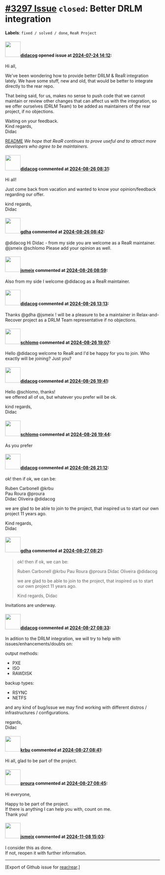 [\#3297 Issue](https://github.com/rear/rear/issues/3297) `closed`: Better DRLM integration
==========================================================================================

**Labels**: `fixed / solved / done`, `ReaR Project`

#### <img src="https://avatars.githubusercontent.com/u/5380209?u=163f1571e6b9c9c7df94e2c6ca152b0a7406b52d&v=4" width="50">[didacog](https://github.com/didacog) opened issue at [2024-07-24 14:12](https://github.com/rear/rear/issues/3297):

Hi all,

We've been wondering how to provide better DRLM & ReaR integration
lately. We have some stuff, new and old, that would be better to
integrate directly to the rear repo.

That being said, for us, makes no sense to push code that we cannot
maintain or review other changes that can affect us with the
integration, so we offer ourselves (DRLM Team) to be added as
maintainers of the rear project, if no objections.

Waiting on your feedback.  
Kind regards,  
Didac

[README](https://github.com/rear/rear/blob/master/README.adoc#authors-and-maintainers)
*We hope that ReaR continues to prove useful and to attract more
developers who agree to be maintainers.*

#### <img src="https://avatars.githubusercontent.com/u/5380209?u=163f1571e6b9c9c7df94e2c6ca152b0a7406b52d&v=4" width="50">[didacog](https://github.com/didacog) commented at [2024-08-26 08:31](https://github.com/rear/rear/issues/3297#issuecomment-2309651642):

Hi all!

Just come back from vacation and wanted to know your opinion/feedback
regarding our offer.

kind regards,  
Didac

#### <img src="https://avatars.githubusercontent.com/u/888633?u=cdaeb31efcc0048d3619651aa18dd4b76e636b21&v=4" width="50">[gdha](https://github.com/gdha) commented at [2024-08-26 08:42](https://github.com/rear/rear/issues/3297#issuecomment-2309673613):

@didacog Hi Didac - from my side you are welcome as a ReaR maintainer.  
@jsmeix @schlomo Please add your opinion as well.

#### <img src="https://avatars.githubusercontent.com/u/1788608?u=925fc54e2ce01551392622446ece427f51e2f0ce&v=4" width="50">[jsmeix](https://github.com/jsmeix) commented at [2024-08-26 08:59](https://github.com/rear/rear/issues/3297#issuecomment-2309706767):

Also from my side I welcome @didacog as a ReaR maintainer.

#### <img src="https://avatars.githubusercontent.com/u/5380209?u=163f1571e6b9c9c7df94e2c6ca152b0a7406b52d&v=4" width="50">[didacog](https://github.com/didacog) commented at [2024-08-26 13:13](https://github.com/rear/rear/issues/3297#issuecomment-2310188503):

Thanks @gdha @jsmeix ! will be a pleasure to be a maintainer in
Relax-and-Recover project as a DRLM Team representative if no
objections.

#### <img src="https://avatars.githubusercontent.com/u/101384?v=4" width="50">[schlomo](https://github.com/schlomo) commented at [2024-08-26 19:07](https://github.com/rear/rear/issues/3297#issuecomment-2310883780):

Hello @didacog welcome to ReaR and I'd be happy for you to join. Who
exactly will be joining? Just you?

#### <img src="https://avatars.githubusercontent.com/u/5380209?u=163f1571e6b9c9c7df94e2c6ca152b0a7406b52d&v=4" width="50">[didacog](https://github.com/didacog) commented at [2024-08-26 19:41](https://github.com/rear/rear/issues/3297#issuecomment-2310946907):

Hello @schlomo, thanks!  
we offered all of us, but whatever you prefer will be ok.

kind regards,  
Didac

#### <img src="https://avatars.githubusercontent.com/u/101384?v=4" width="50">[schlomo](https://github.com/schlomo) commented at [2024-08-26 19:44](https://github.com/rear/rear/issues/3297#issuecomment-2310951894):

As you prefer

#### <img src="https://avatars.githubusercontent.com/u/5380209?u=163f1571e6b9c9c7df94e2c6ca152b0a7406b52d&v=4" width="50">[didacog](https://github.com/didacog) commented at [2024-08-26 21:12](https://github.com/rear/rear/issues/3297#issuecomment-2311107286):

ok! then if ok, we can be:

Ruben Carbonell @krbu  
Pau Roura @proura  
Didac Oliveira @didacog

we are glad to be able to join to the project, that inspired us to start
our own project 11 years ago.

Kind regards,  
Didac

#### <img src="https://avatars.githubusercontent.com/u/888633?u=cdaeb31efcc0048d3619651aa18dd4b76e636b21&v=4" width="50">[gdha](https://github.com/gdha) commented at [2024-08-27 08:21](https://github.com/rear/rear/issues/3297#issuecomment-2311868952):

> ok! then if ok, we can be:
>
> Ruben Carbonell @krbu Pau Roura @proura Didac Oliveira @didacog
>
> we are glad to be able to join to the project, that inspired us to
> start our own project 11 years ago.
>
> Kind regards, Didac

Invitations are underway.

#### <img src="https://avatars.githubusercontent.com/u/5380209?u=163f1571e6b9c9c7df94e2c6ca152b0a7406b52d&v=4" width="50">[didacog](https://github.com/didacog) commented at [2024-08-27 08:33](https://github.com/rear/rear/issues/3297#issuecomment-2311897118):

In adition to the DRLM integration, we will try to help with
issues/enhancements/doubts on:

output methods:

-   PXE
-   ISO
-   RAWDISK

backup types:

-   RSYNC
-   NETFS

and any kind of bug/issue we may find working with different distros /
infrastructures / configurations.

regards,  
Didac

#### <img src="https://avatars.githubusercontent.com/u/5682848?u=8a347ea26d769aa824649f6a2fb4e5b0746fe3a5&v=4" width="50">[krbu](https://github.com/krbu) commented at [2024-08-27 08:41](https://github.com/rear/rear/issues/3297#issuecomment-2311917174):

Hi all, glad to be part of the project.

#### <img src="https://avatars.githubusercontent.com/u/5682570?u=ba20b78282de290e0183ad258b26f7a384818445&v=4" width="50">[proura](https://github.com/proura) commented at [2024-08-27 08:45](https://github.com/rear/rear/issues/3297#issuecomment-2311924951):

Hi everyone,

Happy to be part of the project.  
If there is anything I can help you with, count on me.  
Thank you!

#### <img src="https://avatars.githubusercontent.com/u/1788608?u=925fc54e2ce01551392622446ece427f51e2f0ce&v=4" width="50">[jsmeix](https://github.com/jsmeix) commented at [2024-11-08 15:03](https://github.com/rear/rear/issues/3297#issuecomment-2464983266):

I consider this as done.  
If not, reopen it with further information.

------------------------------------------------------------------------

\[Export of Github issue for
[rear/rear](https://github.com/rear/rear).\]
